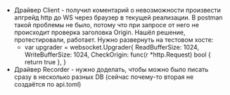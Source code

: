 * Драйвер Client - получил коментарий о невозможности произвести апгрейд http до WS через браузер в текущей реализации. В postman такой проблемы не было, потому что при запросе от него не происходит проверка заголовка Origin. Нашёл решение, протестировали, работает. Нужно развернуть на тестовом хосте:
	* var upgrader = websocket.Upgrader{
		ReadBufferSize: 1024,
		WriteBufferSize: 1024,
		CheckOrigin: func(r *http.Request) bool { return true },
		}
* Драйвер Recorder - нужно доделать, чтобы можно было писать сразу в несколько разных DB (сейчас почему-то вторая не создаётся по api.toml)